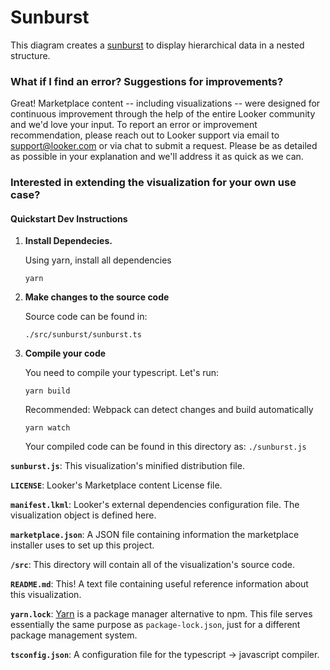 #  Sunburst

This diagram creates a [sunburst](https://en.wikipedia.org/wiki/Pie_chart#Ring_chart_.2F_Sunburst_chart_.2F_Multilevel_pie_chart) to display hierarchical data in a nested structure.

### What if I find an error? Suggestions for improvements?
Great! Marketplace content -- including visualizations -- were designed for continuous improvement through the help of the entire Looker community and we'd love your input. To report an error or improvement recommendation, please reach out to Looker support via email to support@looker.com or via chat to submit a request. Please be as detailed as possible in your explanation and we'll address it as quick as we can.


### Interested in extending the visualization for your own use case?
#### Quickstart Dev Instructions
1.  **Install Dependecies.**

    Using yarn, install all dependencies
    ```
    yarn
    ```
2. **Make changes to the source code**

    Source code can be found in:
    ```
    ./src/sunburst/sunburst.ts
    ```

3.  **Compile your code**

    You need to compile your typescript. Let's run:
    ```
    yarn build
    ```
    Recommended: Webpack can detect changes and build automatically
     ```
    yarn watch
    ```
    Your compiled code can be found in this directory as: `./sunburst.js`

**`sunburst.js`**: This visualization's minified distribution file. 

**`LICENSE`**: Looker's Marketplace content License file.

**`manifest.lkml`**: Looker's external dependencies configuration file. The visualization object is defined here.

**`marketplace.json`**: A JSON file containing information the marketplace installer uses to set up this project.

**`/src`**: This directory will contain all of the visualization's source code.

**`README.md`**: This! A text file containing useful reference information about this visualization.

**`yarn.lock`**: [Yarn](https://yarnpkg.com/) is a package manager alternative to npm. This file serves essentially the same purpose as `package-lock.json`, just for a different package management system.

**`tsconfig.json`**: A configuration file for the typescript -> javascript compiler.

